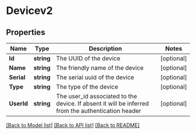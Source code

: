 # Devicev2

## Properties

Name | Type | Description | Notes
------------ | ------------- | ------------- | -------------
**Id** | **string** | The UUID of the device | [optional] 
**Name** | **string** | The friendly name of the device | [optional] 
**Serial** | **string** | The serial uuid of the device | [optional] 
**Type** | **string** | The type of the device | [optional] 
**UserId** | **string** | The user_id associated to the device. If absent it will be inferred from the authentication header | [optional] 

[[Back to Model list]](../README.md#documentation-for-models) [[Back to API list]](../README.md#documentation-for-api-endpoints) [[Back to README]](../README.md)


